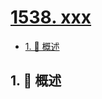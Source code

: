# [1538. xxx](https://github.com/Tdahuyou/TNotes.leetcode/tree/main/notes/1538.%20xxx)

<!-- region:toc -->

- [1. 📝 概述](#1--概述)

<!-- endregion:toc -->

## 1. 📝 概述
